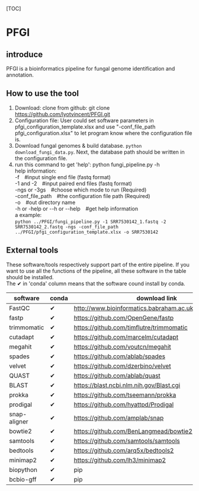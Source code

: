 [TOC]
# PFGI
## introduce
PFGI is a bioinformatics pipeline for fungal genome identification and annotation.  
## How to use the tool
1. Download: clone from github: git clone https://github.com/lyotvincent/PFGI.git  
2. Configuration file: User could set software parameters in pfgi_configuration_template.xlsx and use "-conf_file_path pfgi_configuration.xlsx" to let program know where the configuration file is.  
3. Download fungal genomes & build database. `python download_fungi_data.py`. Next, the database path should be written in the configuration file.  
4. run this command to get 'help': python fungi_pipeline.py -h  
help information:  
-f&emsp;#input single end file (fastq format)  
-1 and -2&emsp;#input paired end files (fastq format)  
-ngs or -3gs&emsp;#choose which mode to run (Required)  
-conf_file_path&emsp;#the configuration file path (Required)  
-o&emsp;#out directory name  
-h or -help or --h or --help&emsp;#get help information  
a example:  
`python ../PFGI/fungi_pipeline.py -1 SRR7530142_1.fastq -2 SRR7530142_2.fastq -ngs -conf_file_path ../PFGI/pfgi_configuration_template.xlsx -o SRR7530142`
## External tools
These software/tools respectively support part of the entire pipeline. If you want to use all the functions of the pipeline, all these software in the table should be installed.  
The ✔ in 'conda' column means that the software cound install by conda.  

|software|conda|download link|
|----|----|----|
|FastQC|✔|<http://www.bioinformatics.babraham.ac.uk/projects/fastqc/>|
|fastp|✔|<https://github.com/OpenGene/fastp>|
|trimmomatic|✔|<https://github.com/timflutre/trimmomatic>|
|cutadapt|✔|<https://github.com/marcelm/cutadapt>|
|megahit|✔|<https://github.com/voutcn/megahit>|
|spades|✔|<https://github.com/ablab/spades>|
|velvet|✔|<https://github.com/dzerbino/velvet>|
|QUAST|✔|<https://github.com/ablab/quast>|
|BLAST|✔|<https://blast.ncbi.nlm.nih.gov/Blast.cgi>|
|prokka|✔|<https://github.com/tseemann/prokka>|
|prodigal|✔|<https://github.com/hyattpd/Prodigal>|
|snap-aligner|✔|<https://github.com/amplab/snap>|
|bowtie2|✔|<https://github.com/BenLangmead/bowtie2>|
|samtools|✔|<https://github.com/samtools/samtools>|
|bedtools|✔|<https://github.com/arq5x/bedtools2>|
|minimap2|✔|<https://github.com/lh3/minimap2>|
|biopython|✔|pip
|bcbio-gff|✔|pip
